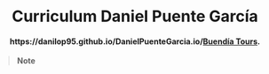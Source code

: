 
<h1 align="center">
  <br>
  Curriculum Daniel Puente García
  <br>
</h1>

<h4 align="center">https://danilop95.github.io/DanielPuenteGarcia.io/<a href="https://buendiatours.com/es?gclid=Cj0KCQjwuaiXBhCCARIsAKZLt3lRG_r8Ew3BLJN8HEGF7XeUnjfhgxyj14q2gXMABIqemR7e04swMdAaAguzEALw_wcB" target="_blank">Buendía Tours</a>.</h4>

> **Note**
> 